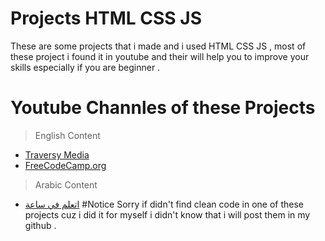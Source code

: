 # Projects HTML CSS JS
These are some projects that i made and i used HTML CSS JS , most of these project i found it in youtube and their will help you to improve your skills especially if you are beginner .
# Youtube Channles of these Projects 
> English Content
- [Traversy Media](https://www.youtube.com/c/TraversyMedia)
- [FreeCodeCamp.org](https://www.youtube.com/c/Freecodecamp)
> Arabic Content
- [اتعلم في ساعة](https://www.youtube.com/channel/UCs8PwUcH93uchrEZkB8ltNw)
#Notice
Sorry if didn't find clean code in one of these projects cuz i did it for myself i didn't know that i will post them in my github .
